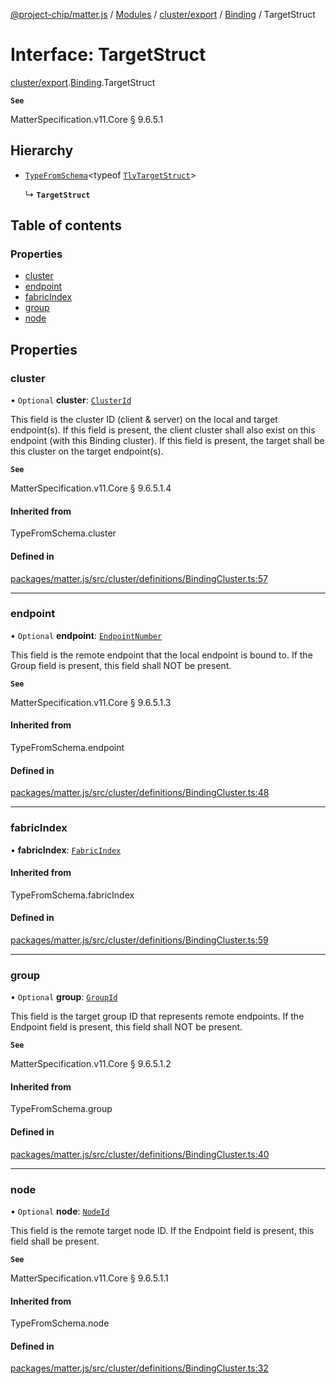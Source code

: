 [@project-chip/matter.js](../README.md) / [Modules](../modules.md) / [cluster/export](../modules/cluster_export.md) / [Binding](../modules/cluster_export.Binding.md) / TargetStruct

# Interface: TargetStruct

[cluster/export](../modules/cluster_export.md).[Binding](../modules/cluster_export.Binding.md).TargetStruct

**`See`**

MatterSpecification.v11.Core § 9.6.5.1

## Hierarchy

- [`TypeFromSchema`](../modules/tlv_export.md#typefromschema)\<typeof [`TlvTargetStruct`](../modules/cluster_export.Binding.md#tlvtargetstruct)\>

  ↳ **`TargetStruct`**

## Table of contents

### Properties

- [cluster](cluster_export.Binding.TargetStruct.md#cluster)
- [endpoint](cluster_export.Binding.TargetStruct.md#endpoint)
- [fabricIndex](cluster_export.Binding.TargetStruct.md#fabricindex)
- [group](cluster_export.Binding.TargetStruct.md#group)
- [node](cluster_export.Binding.TargetStruct.md#node)

## Properties

### cluster

• `Optional` **cluster**: [`ClusterId`](../modules/datatype_export.md#clusterid)

This field is the cluster ID (client & server) on the local and target endpoint(s). If this field is
present, the client cluster shall also exist on this endpoint (with this Binding cluster). If this field is
present, the target shall be this cluster on the target endpoint(s).

**`See`**

MatterSpecification.v11.Core § 9.6.5.1.4

#### Inherited from

TypeFromSchema.cluster

#### Defined in

[packages/matter.js/src/cluster/definitions/BindingCluster.ts:57](https://github.com/project-chip/matter.js/blob/5f71eedebdb9fa54338bde320c311bb359b7455d/packages/matter.js/src/cluster/definitions/BindingCluster.ts#L57)

___

### endpoint

• `Optional` **endpoint**: [`EndpointNumber`](../modules/datatype_export.md#endpointnumber)

This field is the remote endpoint that the local endpoint is bound to. If the Group field is present, this
field shall NOT be present.

**`See`**

MatterSpecification.v11.Core § 9.6.5.1.3

#### Inherited from

TypeFromSchema.endpoint

#### Defined in

[packages/matter.js/src/cluster/definitions/BindingCluster.ts:48](https://github.com/project-chip/matter.js/blob/5f71eedebdb9fa54338bde320c311bb359b7455d/packages/matter.js/src/cluster/definitions/BindingCluster.ts#L48)

___

### fabricIndex

• **fabricIndex**: [`FabricIndex`](../modules/datatype_export.md#fabricindex)

#### Inherited from

TypeFromSchema.fabricIndex

#### Defined in

[packages/matter.js/src/cluster/definitions/BindingCluster.ts:59](https://github.com/project-chip/matter.js/blob/5f71eedebdb9fa54338bde320c311bb359b7455d/packages/matter.js/src/cluster/definitions/BindingCluster.ts#L59)

___

### group

• `Optional` **group**: [`GroupId`](../modules/datatype_export.md#groupid)

This field is the target group ID that represents remote endpoints. If the Endpoint field is present, this
field shall NOT be present.

**`See`**

MatterSpecification.v11.Core § 9.6.5.1.2

#### Inherited from

TypeFromSchema.group

#### Defined in

[packages/matter.js/src/cluster/definitions/BindingCluster.ts:40](https://github.com/project-chip/matter.js/blob/5f71eedebdb9fa54338bde320c311bb359b7455d/packages/matter.js/src/cluster/definitions/BindingCluster.ts#L40)

___

### node

• `Optional` **node**: [`NodeId`](../modules/datatype_export.md#nodeid)

This field is the remote target node ID. If the Endpoint field is present, this field shall be present.

**`See`**

MatterSpecification.v11.Core § 9.6.5.1.1

#### Inherited from

TypeFromSchema.node

#### Defined in

[packages/matter.js/src/cluster/definitions/BindingCluster.ts:32](https://github.com/project-chip/matter.js/blob/5f71eedebdb9fa54338bde320c311bb359b7455d/packages/matter.js/src/cluster/definitions/BindingCluster.ts#L32)
